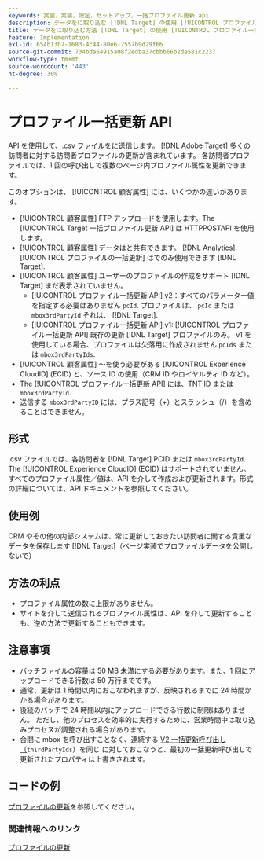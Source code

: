 ```yaml
---
keywords: 実装，実装，設定，セットアップ，一括プロファイル更新 api
description: データをに取り込む [!DNL Target] の使用 [!UICONTROL プロファイル一括更新 API].
title: データをに取り込む方法 [!DNL Target] の使用 [!UICONTROL プロファイル一括更新 API]?
feature: Implementation
exl-id: 654b13b7-1683-4c44-80e6-7557b9d29f66
source-git-commit: 734bda64915a08f2edba37cbbb66b2de581c2237
workflow-type: tm+mt
source-wordcount: '443'
ht-degree: 30%

---
```


# プロファイル一括更新 API

API を使用して、.csv ファイルをに送信します。 [!DNL Adobe Target] 多くの訪問者に対する訪問者プロファイルの更新が含まれています。 各訪問者プロファイルでは、1 回の呼び出しで複数のページ内プロファイル属性を更新できます。

このオプションは、 [!UICONTROL 顧客属性] には、いくつかの違いがあります。

* [!UICONTROL 顧客属性] FTP アップロードを使用します。The [!UICONTROL Target 一括プロファイル更新 API] は HTTPPOSTAPI を使用します。
* [!UICONTROL 顧客属性] データはと共有できます。 [!DNL Analytics]. [!UICONTROL プロファイルの一括更新] はでのみ使用できます [!DNL Target].
* [!UICONTROL 顧客属性] ユーザーのプロファイルの作成をサポート [!DNL Target] まだ表示されていません。
   * [!UICONTROL プロファイル一括更新 API] v2：すべてのパラメーター値を指定する必要はありません `pcId`. プロファイルは、 `pcId` または `mbox3rdPartyId` それは、 [!DNL Target].
   * [!UICONTROL プロファイル一括更新 API] v1: [!UICONTROL プロファイル一括更新 API] 既存の更新 [!DNL Target] プロファイルのみ。 v1 を使用している場合、プロファイルは欠落用に作成されません `pcIds` または `mbox3rdPartyIds`.
* [!UICONTROL 顧客属性] ～を使う必要がある [!UICONTROL Experience CloudID] (ECID) と、ソース ID の使用（CRM ID やロイヤルティ ID など）。
* The [!UICONTROL プロファイル一括更新 API] には、TNT ID または `mbox3rdPartyId`.
* 送信する `mbox3rdPartyID` には、プラス記号（+）とスラッシュ（/）を含めることはできません。

## 形式

.csv ファイルでは、各訪問者を [!DNL Target] PCID または `mbox3rdPartyId`. The [!UICONTROL Experience CloudID] (ECID) はサポートされていません。 すべてのプロファイル属性／値は、API を介して作成および更新されます。形式の詳細については、API ドキュメントを参照してください。

## 使用例

CRM やその他の内部システムは、常に更新しておきたい訪問者に関する貴重なデータを保存します [!DNL Target]（ページ実装でプロファイルデータを公開しないで）

## 方法の利点

* プロファイル属性の数に上限がありません。
* サイトを介して送信されるプロファイル属性は、API を介して更新することも、逆の方法で更新することもできます。

## 注意事項

* バッチファイルの容量は 50 MB 未満にする必要があります。また、1 回にアップロードできる行数は 50 万行までです。
* 通常、更新は 1 時間以内におこなわれますが、反映されるまでに 24 時間かかる場合があります。
* 後続のバッチで 24 時間以内にアップロードできる行数に制限はありません。 ただし、他のプロセスを効率的に実行するために、営業時間中は取り込みプロセスが調整される場合があります。
* 合間に mbox を呼び出すことなく、連続する [V2 一括更新呼び出し（](https://developers.adobetarget.com/api/#updating-profiles)`thirdPartyIds`）を同じ に対しておこなうと、最初の一括更新呼び出しで更新されたプロパティは上書きされます。

## コードの例

[プロファイルの更新](https://developers.adobetarget.com/api/#updating-profiles)を参照してください。

### 関連情報へのリンク

[プロファイルの更新](https://developers.adobetarget.com/api/#updating-profiles)
